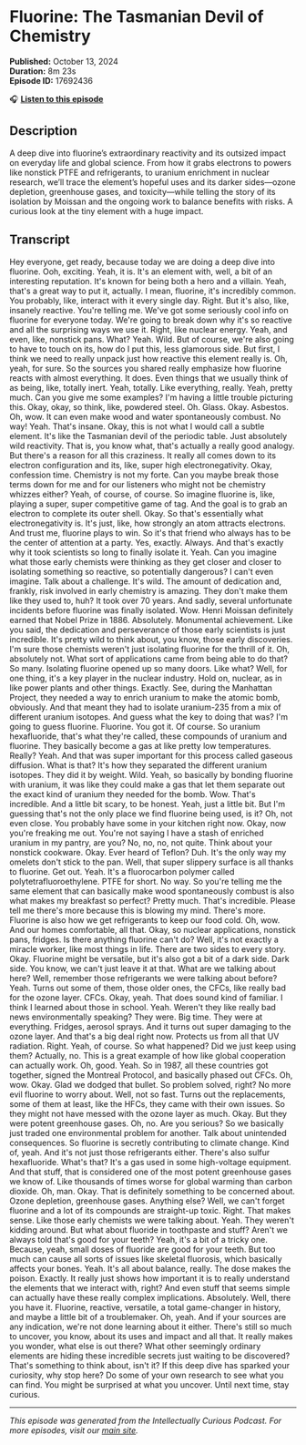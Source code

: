 # Fluorine: The Tasmanian Devil of Chemistry

**Published:** October 13, 2024  
**Duration:** 8m 23s  
**Episode ID:** 17692436

🎧 **[Listen to this episode](https://intellectuallycurious.buzzsprout.com/2529712/episodes/17692436-fluorine-the-tasmanian-devil-of-chemistry)**

## Description

A deep dive into fluorine’s extraordinary reactivity and its outsized impact on everyday life and global science. From how it grabs electrons to powers like nonstick PTFE and refrigerants, to uranium enrichment in nuclear research, we’ll trace the element’s hopeful uses and its darker sides—ozone depletion, greenhouse gases, and toxicity—while telling the story of its isolation by Moissan and the ongoing work to balance benefits with risks. A curious look at the tiny element with a huge impact.

## Transcript

Hey everyone, get ready, because today we are doing a deep dive into fluorine. Ooh, exciting. Yeah, it is. It's an element with, well, a bit of an interesting reputation. It's known for being both a hero and a villain. Yeah, that's a great way to put it, actually. I mean, fluorine, it's incredibly common. You probably, like, interact with it every single day. Right. But it's also, like, insanely reactive. You're telling me. We've got some seriously cool info on fluorine for everyone today. We're going to break down why it's so reactive and all the surprising ways we use it. Right, like nuclear energy. Yeah, and even, like, nonstick pans. What? Yeah. Wild. But of course, we're also going to have to touch on its, how do I put this, less glamorous side. But first, I think we need to really unpack just how reactive this element really is. Oh, yeah, for sure. So the sources you shared really emphasize how fluorine reacts with almost everything. It does. Even things that we usually think of as being, like, totally inert. Yeah, totally. Like everything, really. Yeah, pretty much. Can you give me some examples? I'm having a little trouble picturing this. Okay, okay, so think, like, powdered steel. Oh. Glass. Okay. Asbestos. Oh, wow. It can even make wood and water spontaneously combust. No way! Yeah. That's insane. Okay, this is not what I would call a subtle element. It's like the Tasmanian devil of the periodic table. Just absolutely wild reactivity. That is, you know what, that's actually a really good analogy. But there's a reason for all this craziness. It really all comes down to its electron configuration and its, like, super high electronegativity. Okay, confession time. Chemistry is not my forte. Can you maybe break those terms down for me and for our listeners who might not be chemistry whizzes either? Yeah, of course, of course. So imagine fluorine is, like, playing a super, super competitive game of tag. And the goal is to grab an electron to complete its outer shell. Okay. So that's essentially what electronegativity is. It's just, like, how strongly an atom attracts electrons. And trust me, fluorine plays to win. So it's that friend who always has to be the center of attention at a party. Yes, exactly. Always. And that's exactly why it took scientists so long to finally isolate it. Yeah. Can you imagine what those early chemists were thinking as they get closer and closer to isolating something so reactive, so potentially dangerous? I can't even imagine. Talk about a challenge. It's wild. The amount of dedication and, frankly, risk involved in early chemistry is amazing. They don't make them like they used to, huh? It took over 70 years. And sadly, several unfortunate incidents before fluorine was finally isolated. Wow. Henri Moissan definitely earned that Nobel Prize in 1886. Absolutely. Monumental achievement. Like you said, the dedication and perseverance of those early scientists is just incredible. It's pretty wild to think about, you know, those early discoveries. I'm sure those chemists weren't just isolating fluorine for the thrill of it. Oh, absolutely not. What sort of applications came from being able to do that? So many. Isolating fluorine opened up so many doors. Like what? Well, for one thing, it's a key player in the nuclear industry. Hold on, nuclear, as in like power plants and other things. Exactly. See, during the Manhattan Project, they needed a way to enrich uranium to make the atomic bomb, obviously. And that meant they had to isolate uranium-235 from a mix of different uranium isotopes. And guess what the key to doing that was? I'm going to guess fluorine. Fluorine. You got it. Of course. So uranium hexafluoride, that's what they're called, these compounds of uranium and fluorine. They basically become a gas at like pretty low temperatures. Really? Yeah. And that was super important for this process called gaseous diffusion. What is that? It's how they separated the different uranium isotopes. They did it by weight. Wild. Yeah, so basically by bonding fluorine with uranium, it was like they could make a gas that let them separate out the exact kind of uranium they needed for the bomb. Wow. That's incredible. And a little bit scary, to be honest. Yeah, just a little bit. But I'm guessing that's not the only place we find fluorine being used, is it? Oh, not even close. You probably have some in your kitchen right now. Okay, now you're freaking me out. You're not saying I have a stash of enriched uranium in my pantry, are you? No, no, no, not quite. Think about your nonstick cookware. Okay. Ever heard of Teflon? Duh. It's the only way my omelets don't stick to the pan. Well, that super slippery surface is all thanks to fluorine. Get out. Yeah. It's a fluorocarbon polymer called polytetrafluoroethylene. PTFE for short. No way. So you're telling me the same element that can basically make wood spontaneously combust is also what makes my breakfast so perfect? Pretty much. That's incredible. Please tell me there's more because this is blowing my mind. There's more. Fluorine is also how we get refrigerants to keep our food cold. Oh, wow. And our homes comfortable, all that. Okay, so nuclear applications, nonstick pans, fridges. Is there anything fluorine can't do? Well, it's not exactly a miracle worker, like most things in life. There are two sides to every story. Okay. Fluorine might be versatile, but it's also got a bit of a dark side. Dark side. You know, we can't just leave it at that. What are we talking about here? Well, remember those refrigerants we were talking about before? Yeah. Turns out some of them, those older ones, the CFCs, like really bad for the ozone layer. CFCs. Okay, yeah. That does sound kind of familiar. I think I learned about those in school. Yeah. Weren't they like really bad news environmentally speaking? They were. Big time. They were at everything. Fridges, aerosol sprays. And it turns out super damaging to the ozone layer. And that's a big deal right now. Protects us from all that UV radiation. Right. Yeah, of course. So what happened? Did we just keep using them? Actually, no. This is a great example of how like global cooperation can actually work. Oh, good. Yeah. So in 1987, all these countries got together, signed the Montreal Protocol, and basically phased out CFCs. Oh, wow. Okay. Glad we dodged that bullet. So problem solved, right? No more evil fluorine to worry about. Well, not so fast. Turns out the replacements, some of them at least, like the HFCs, they came with their own issues. So they might not have messed with the ozone layer as much. Okay. But they were potent greenhouse gases. Oh, no. Are you serious? So we basically just traded one environmental problem for another. Talk about unintended consequences. So fluorine is secretly contributing to climate change. Kind of, yeah. And it's not just those refrigerants either. There's also sulfur hexafluoride. What's that? It's a gas used in some high-voltage equipment. And that stuff, that is considered one of the most potent greenhouse gases we know of. Like thousands of times worse for global warming than carbon dioxide. Oh, man. Okay. That is definitely something to be concerned about. Ozone depletion, greenhouse gases. Anything else? Well, we can't forget fluorine and a lot of its compounds are straight-up toxic. Right. That makes sense. Like those early chemists we were talking about. Yeah. They weren't kidding around. But what about fluoride in toothpaste and stuff? Aren't we always told that's good for your teeth? Yeah, it's a bit of a tricky one. Because, yeah, small doses of fluoride are good for your teeth. But too much can cause all sorts of issues like skeletal fluorosis, which basically affects your bones. Yeah. It's all about balance, really. The dose makes the poison. Exactly. It really just shows how important it is to really understand the elements that we interact with, right? And even stuff that seems simple can actually have these really complex implications. Absolutely. Well, there you have it. Fluorine, reactive, versatile, a total game-changer in history, and maybe a little bit of a troublemaker. Oh, yeah. And if your sources are any indication, we're not done learning about it either. There's still so much to uncover, you know, about its uses and impact and all that. It really makes you wonder, what else is out there? What other seemingly ordinary elements are hiding these incredible secrets just waiting to be discovered? That's something to think about, isn't it? If this deep dive has sparked your curiosity, why stop here? Do some of your own research to see what you can find. You might be surprised at what you uncover. Until next time, stay curious.

---
*This episode was generated from the Intellectually Curious Podcast. For more episodes, visit our [main site](https://intellectuallycurious.buzzsprout.com).*
